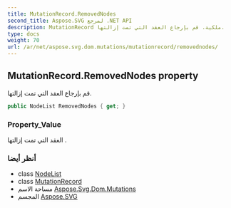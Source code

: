 ```yaml
---
title: MutationRecord.RemovedNodes
second_title: Aspose.SVG لمرجع .NET API
description: MutationRecord ملكية. قم بإرجاع العقد التي تمت إزالتها.
type: docs
weight: 70
url: /ar/net/aspose.svg.dom.mutations/mutationrecord/removednodes/
---
```

## MutationRecord.RemovedNodes property

قم بإرجاع العقد التي تمت إزالتها.

```csharp
public NodeList RemovedNodes { get; }
```

### Property_Value

العقد التي تمت إزالتها .

### أنظر أيضا

* class [NodeList](../../../aspose.svg.collections/nodelist/)
* class [MutationRecord](../)
* مساحة الاسم [Aspose.Svg.Dom.Mutations](../../mutationrecord/)
* المجسم [Aspose.SVG](../../../)


